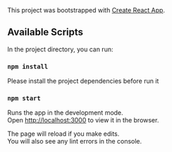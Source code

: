 This project was bootstrapped with [Create React App](https://github.com/facebook/create-react-app).

## Available Scripts

In the project directory, you can run:

### `npm install`

Please install the project dependencies before run it

### `npm start`

Runs the app in the development mode.<br>
Open [http://localhost:3000](http://localhost:3000) to view it in the browser.

The page will reload if you make edits.<br>
You will also see any lint errors in the console.


